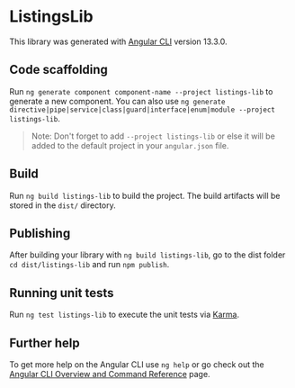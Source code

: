 # ListingsLib

This library was generated with [Angular CLI](https://github.com/angular/angular-cli) version 13.3.0.

## Code scaffolding

Run `ng generate component component-name --project listings-lib` to generate a new component. You can also use `ng generate directive|pipe|service|class|guard|interface|enum|module --project listings-lib`.
> Note: Don't forget to add `--project listings-lib` or else it will be added to the default project in your `angular.json` file. 

## Build

Run `ng build listings-lib` to build the project. The build artifacts will be stored in the `dist/` directory.

## Publishing

After building your library with `ng build listings-lib`, go to the dist folder `cd dist/listings-lib` and run `npm publish`.

## Running unit tests

Run `ng test listings-lib` to execute the unit tests via [Karma](https://karma-runner.github.io).

## Further help

To get more help on the Angular CLI use `ng help` or go check out the [Angular CLI Overview and Command Reference](https://angular.io/cli) page.
